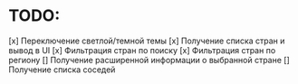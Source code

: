# TODO:
[x] Переключение светлой/темной темы
[x] Получение списка стран и вывод в UI
[x] Фильтрация стран по поиску
[x] Фильтрация стран по региону
[] Получение расширенной информации о выбранной стране
[] Получение списка соседей
